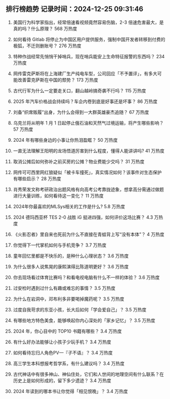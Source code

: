 
## 排行榜趋势 记录时间：2024-12-25 09:31:46
  
  1. 美国行为科学家指出，经常倍速看视频竟然容易伤脑，2-3 倍速危害最大，是真的吗？什么原理？ 568 万热度
    
  2. 如何看待 Gitlab 将停止为中国区用户提供服务，强制中国开发者转移到付费的极狐，不迁则删账号？ 276 万热度
    
  3. 特种作战经常先悄悄干掉哨兵，现在哨兵能安上生命特征报警的东西吗？ 234 万热度
    
  4. 网传雷克萨斯将在上海建厂生产纯电车型，公司回应「不予置评」，有多大可能改善雷克萨斯在中国的颓势？ 173 万热度
    
  5. 古代行军为什么一定要走关口，翻山越岭搞奇袭不行吗？ 115 万热度
    
  6. 2025 年汽车价格战会持续吗？车企内卷到底是好事还是坏事？ 86 万热度
    
  7. 刘备“织席贩履”出身，为什么会得到一大群英雄豪杰追随？ 67 万热度
    
  8. 乌克兰将从明年 1 月 1 日起停止俄石油和天然气过境运输，将产生哪些影响？ 57 万热度
    
  9. 2024 年有哪些身边的小事让你热泪盈眶？ 50 万热度
    
  10. 一直无法理解王阳明的龙场悟道厉害到什么程度，懂得人能讲讲吗? 41 万热度
    
  11. 取消公摊后如何弥补之前买房的公摊？物业费能少交吗？ 31 万热度
    
  12. 网传可可西里网红狼疑似「被卡车撞死」，真实情况如何？该事件对生态保护有哪些启示？ 28 万热度
    
  13. 肖秀荣发文称考研政治出题风格有向高考公考靠拢迹象，想拿高分需通过做题进行大量训练，如何看待这一变化？ 11 万热度
    
  14. 2024年你最喜欢的MLSys相关的工作是什么? 5.8 万热度
    
  15. 2024 德玛西亚杯 TES 2-0 战胜 iG 挺进四强，如何评价这场比赛？ 4.3 万热度
    
  16. 《火影忍者》里自来也死前为什么不直接在青蛙背上写“没有本体”？ 4 万热度
    
  17. 你觉得下一代掌机如何与手机竞争？ 3.7 万热度
    
  18. 童年回忆里都是不快乐的，是种什么心理状态？ 3.6 万热度
    
  19. 为什么很多人说焦晃的康熙演得比陈道明更好？ 3.6 万热度
    
  20. 你去现场看过体育比赛吗？和看电视电脑有什么不一样的体验？ 3.6 万热度
    
  21. 过安检时遇到过什么有趣或难忘的事情？ 3.5 万热度
    
  22. 为什么在岩洞中，邓布利多非要喝掉魔药呢？ 3.5 万热度
    
  23. 过度自我苛求的东亚小孩，长大后如何「学会爱自己」？ 3.5 万热度
    
  24. 有哪些地方特色美食，能够唤起你内心深处的「家乡记忆」？ 3.5 万热度
    
  25. 2024 年，你心目中的 TOP10 书籍有哪些？ 3.4 万热度
    
  26. 有什么好办法能够让小孩子少玩手机？ 3.4 万热度
    
  27. 如何看待忘归人角色PV—『子不语』？ 3.4 万热度
    
  28. 高三学生本科想报考哲学系，有什么建议吗？ 3.4 万热度
    
  29. 古代神话中有很多神山、神仙住处，它们和人世间的地理空间有什么联系？在历史上是如何形成的，留下多少遗迹？ 3.4 万热度
    
  30. 2024 年读到的哪本书让你觉得「相见恨晚」？ 3.4 万热度
    
